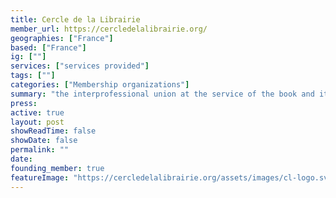 ```yaml
---
title: Cercle de la Librairie
member_url: https://cercledelalibrairie.org/
geographies: ["France"]
based: ["France"]
ig: [""] 
services: ["services provided"] 
tags: [""]
categories: ["Membership organizations"]
summary: "the interprofessional union at the service of the book and its actors. EDRLab founding member."
press:
active: true
layout: post
showReadTime: false
showDate: false
permalink: ""
date: 
founding_member: true
featureImage: "https://cercledelalibrairie.org/assets/images/cl-logo.svg"
---
```

